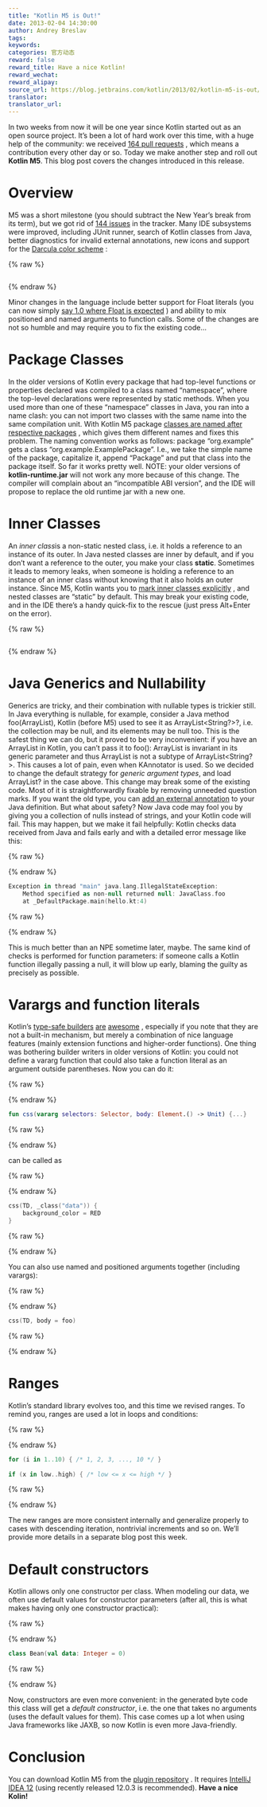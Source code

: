 ```yaml
---
title: "Kotlin M5 is Out!"
date: 2013-02-04 14:30:00
author: Andrey Breslav
tags:
keywords:
categories: 官方动态
reward: false
reward_title: Have a nice Kotlin!
reward_wechat:
reward_alipay:
source_url: https://blog.jetbrains.com/kotlin/2013/02/kotlin-m5-is-out/
translator:
translator_url:
---
```


In two weeks from now it will be one year since Kotlin started out as an open source project. It’s been a lot of hard work over this time, with a huge help of the community: we received [164 pull requests](https://github.com/jetbrains/kotlin/pulls?page=1&sort=created&state=closed) , which means a contribution every other day or so. Today we make another step and roll out **Kotlin M5**. This blog post covers the changes introduced in this release.<span id="more-835"></span>
# Overview

M5 was a short milestone (you should subtract the New Year’s break from its term), but we got rid of [144 issues](http://youtrack.jetbrains.com/issues/KT?q=resolved+date%3A+2012-12-11+..+2013-02-04) in the tracker.
Many IDE subsystems were improved, including JUnit runner, search of Kotlin classes from Java, better diagnostics for invalid external annotations, new icons and support for the [Darcula color scheme](http://www.jetbrains.com/idea/) :

{% raw %}
<p><a href="https://i2.wp.com/blog.jetbrains.com/kotlin/files/2013/02/Darcula.png"><img alt="" class="aligncenter size-medium wp-image-836" data-recalc-dims="1" sizes="(max-width: 300px) 100vw, 300px" src="https://i2.wp.com/blog.jetbrains.com/kotlin/files/2013/02/Darcula.png?resize=300%2C224&amp;ssl=1" srcset="https://i2.wp.com/blog.jetbrains.com/kotlin/files/2013/02/Darcula.png?resize=300%2C224&amp;ssl=1 300w, https://i2.wp.com/blog.jetbrains.com/kotlin/files/2013/02/Darcula.png?w=965&amp;ssl=1 965w"/></a></p>
{% endraw %}

Minor changes in the language include better support for Float literals (you can now simply [say 1.0 where Float is expected](http://youtrack.jetbrains.com/issue/KT-1895) ) and ability to mix positioned and named arguments to function calls.
Some of the changes are not so humble and may require you to fix the existing code…
# Package Classes

In the older versions of Kotlin every package that had top-level functions or properties declared was compiled to a class named “namespace”, where the top-level declarations were represented by static methods. When you used more than one of these “namespace” classes in Java, you ran into a name clash: you can not import two classes with the same name into the same compilation unit. With Kotlin M5 package [classes are named after respective packages](http://confluence.jetbrains.com/display/Kotlin/Java+interoperability#Javainteroperability-Packagelevelfunctions) , which gives them different names and fixes this problem.
The naming convention works as follows: package “org.example” gets a class “org.example.ExamplePackage”. I.e., we take the simple name of the package, capitalize it, append “Package” and put that class into the package itself. So far it works pretty well.
NOTE: your older versions of **kotlin-runtime.jar** will not work any more because of this change. The compiler will complain about an “incompatible ABI version”, and the IDE will propose to replace the old runtime jar with a new one.
# Inner Classes

An *inner class*is a non-static nested class, i.e. it holds a reference to an instance of its outer. In Java nested classes are inner by default, and if you don’t want a reference to the outer, you make your class **static**. Sometimes it leads to memory leaks, when someone is holding a reference to an instance of an inner class without knowing that it also holds an outer instance.
Since M5, Kotlin wants you to [mark inner classes explicitly](http://confluence.jetbrains.com/display/Kotlin/Nested+classes) , and nested classes are “static” by default. This may break your existing code, and in the IDE there’s a handy quick-fix to the rescue (just press Alt+Enter on the error).

{% raw %}
<p><img alt="" class="aligncenter" data-recalc-dims="1" src="https://i0.wp.com/www.evernote.com/shard/s171/sh/b06bbb46-0577-47f3-a715-f3473e1b4f16/e8cb41d5ccdd6ff192c7647619bf47d5/res/df4fb94b-51ea-4923-8538-ea590dbb5467/Add_inner_modifier-20130204-135715.png.jpg?w=640&amp;ssl=1"/></p>
{% endraw %}

# Java Generics and Nullability

Generics are tricky, and their combination with nullable types is trickier still. In Java everything is nullable, for example, consider a Java method foo(ArrayList<String>), Kotlin (before M5) used to see it as ArrayList<String?>?, i.e. the collection may be null, and its elements may be null too. This is the safest thing we can do, but it proved to be very inconvenient: if you have an ArrayList<String> in Kotlin, you can’t pass it to foo(): ArrayList is invariant in its generic parameter and thus ArrayList<String> is not a subtype of ArrayList<String?>. This causes a lot of pain, even when KAnnotator is used.
So we decided to change the default strategy for *generic argument types*, and load ArrayList<String>? in the case above.
This change may break some of the existing code. Most of it is straightforwardly fixable by removing unneeded question marks. If you want the old type, you can [add an external annotation](http://blog.jetbrains.com/kotlin/using-external-annotations/) to your Java definition.
But what about safety? Now Java code may fool you by giving you a collection of nulls instead of strings, and your Kotlin code will fail. This may happen, but we make it fail helpfully: Kotlin checks data received from Java and fails early and with a detailed error message like this:

{% raw %}
<p></p>
{% endraw %}

```kotlin
Exception in thread "main" java.lang.IllegalStateException:
    Method specified as non-null returned null: JavaClass.foo
    at _DefaultPackage.main(hello.kt:4)
```

{% raw %}
<p></p>
{% endraw %}

This is much better than an NPE sometime later, maybe. The same kind of checks is performed for function parameters: if someone calls a Kotlin function illegally passing a null, it will blow up early, blaming the guilty as precisely as possible.
# Varargs and function literals

Kotlin’s [type-safe builders](http://confluence.jetbrains.com/display/Kotlin/Type-safe+Groovy-style+builders) [are](http://karaframework.com/docs/views.html) [awesome](http://karaframework.com/docs/stylesheets.html) , especially if you note that they are not a built-in mechanism, but merely a combination of nice language features (mainly extension functions and higher-order functions). One thing was bothering builder writers in older versions of Kotlin: you could not define a vararg function that could also take a function literal as an argument outside parentheses. Now you can do it:

{% raw %}
<p></p>
{% endraw %}

```kotlin
fun css(vararg selectors: Selector, body: Element.() -> Unit) {...}
```

{% raw %}
<p></p>
{% endraw %}

can be called as

{% raw %}
<p></p>
{% endraw %}

```kotlin
css(TD, _class("data")) {
    background_color = RED
}
```

{% raw %}
<p></p>
{% endraw %}

You can also use named and positioned arguments together (including varargs):

{% raw %}
<p></p>
{% endraw %}

```kotlin
css(TD, body = foo)
```

{% raw %}
<p></p>
{% endraw %}

# Ranges

Kotlin’s standard library evolves too, and this time we revised ranges. To remind you, ranges are used a lot in loops and conditions:

{% raw %}
<p></p>
{% endraw %}

```kotlin
for (i in 1..10) { /* 1, 2, 3, ..., 10 */ } 
 
if (x in low..high) { /* low <= x <= high */ }
```

{% raw %}
<p></p>
{% endraw %}

The new ranges are more consistent internally and generalize properly to cases with descending iteration, nontrivial increments and so on. We’ll provide more details in a separate blog post this week.
# Default constructors

Kotlin allows only one constructor per class. When modeling our data, we often use default values for constructor parameters (after all, this is what makes having only one constructor practical):

{% raw %}
<p></p>
{% endraw %}

```kotlin
class Bean(val data: Integer = 0)
```

{% raw %}
<p></p>
{% endraw %}

Now, constructors are even more convenient: in the generated byte code this class will get a *default constructor*, i.e. the one that takes no arguments (uses the default values for them). This case comes up a lot when using Java frameworks like JAXB, so now Kotlin is even more Java-friendly.
# Conclusion

You can download Kotlin M5 from the [plugin repository](http://plugins.jetbrains.com/plugin?pr=idea&pluginId=6954) . It requires [IntelliJ IDEA 12](http://www.jetbrains.com/idea/) (using recently released 12.0.3 is recommended).
**Have a nice Kolin!**
